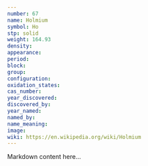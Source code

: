 ```yaml
---
number: 67
name: Holmium
symbol: Ho
stp: solid
weight: 164.93
density:
appearance:
period:
block:
group:
configuration:
oxidation_states:
cas_number:
year_discovered:
discovered_by:
year_named:
named_by:
name_meaning:
image:
wiki: https://en.wikipedia.org/wiki/Holmium
---
```


Markdown content here...
